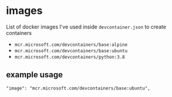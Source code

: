 # images

List of docker images I've used inside `devcontainer.json` to create containers

* `mcr.microsoft.com/devcontainers/base:alpine`
* `mcr.microsoft.com/devcontainers/base:ubuntu`
* `mcr.microsoft.com/devcontainers/python:3.8`

## example usage

```jsonc
"image": "mcr.microsoft.com/devcontainers/base:ubuntu",
```
